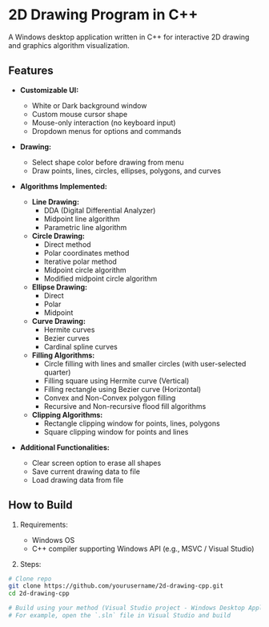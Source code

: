 # 2D Drawing Program in C++
A Windows desktop application written in C++ for interactive 2D drawing and graphics algorithm visualization.

## Features

- **Customizable UI:**
  - White or Dark background window
  - Custom mouse cursor shape
  - Mouse-only interaction (no keyboard input)
  - Dropdown menus for options and commands

- **Drawing:**
  - Select shape color before drawing from menu
  - Draw points, lines, circles, ellipses, polygons, and curves

- **Algorithms Implemented:**
  - **Line Drawing:**
    - DDA (Digital Differential Analyzer)
    - Midpoint line algorithm
    - Parametric line algorithm
  - **Circle Drawing:**
    - Direct method
    - Polar coordinates method
    - Iterative polar method
    - Midpoint circle algorithm
    - Modified midpoint circle algorithm
  - **Ellipse Drawing:**
    - Direct
    - Polar
    - Midpoint
  - **Curve Drawing:**
    - Hermite curves 
    - Bezier curves 
    - Cardinal spline curves
  - **Filling Algorithms:**
    - Circle filling with lines and smaller circles (with user-selected quarter)
    - Filling square using Hermite curve (Vertical)
    - Filling rectangle using Bezier curve (Horizontal)
    - Convex and Non-Convex polygon filling
    - Recursive and Non-recursive flood fill algorithms
  - **Clipping Algorithms:**
    - Rectangle clipping window for points, lines, polygons
    - Square clipping window for points and lines

- **Additional Functionalities:**
  - Clear screen option to erase all shapes
  - Save current drawing data to file
  - Load drawing data from file

## How to Build

1. Requirements:
   
   * Windows OS
   * C++ compiler supporting Windows API (e.g., MSVC / Visual Studio)
  
2. Steps:

```bash
# Clone repo
git clone https://github.com/yourusername/2d-drawing-cpp.git
cd 2d-drawing-cpp

# Build using your method (Visual Studio project - Windows Desktop Application C++ / CMake etc.)
# For example, open the `.sln` file in Visual Studio and build
